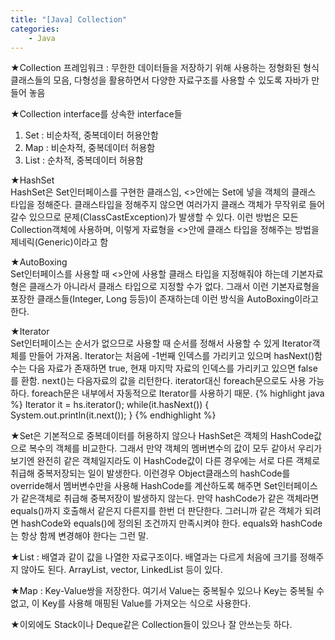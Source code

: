 ```yaml
---
title: "[Java] Collection"
categories:
    - Java
---
```

★Collection 프레임워크 : 무한한 데이터들을 저장하기 위해 사용하는 정형화된 형식 클래스들의 모음, 다형성을 활용하면서 다양한 자료구조를 사용할 수 있도록 자바가 만들어 놓음

★Collection interface를 상속한 interface들
1. Set : 비순차적, 중복데이터 허용안함
2. Map : 비순차적, 중복데이터 허용함
3. List : 순차적, 중복데이터 허용함

★HashSet<br>
HashSet은 Set인터페이스를 구현한 클래스임, <>안에는 Set에 넣을 객체의 클래스 타입을 정해준다.
클래스타입을 정해주지 않으면 여러가지 클래스 객체가 무작위로 들어갈수 있으므로 문제(ClassCastException)가 발생할 수 있다.
이런 방법은 모든 Collection객체에 사용하며, 이렇게 자료형을 <>안에 클래스 타입을 정해주는 방법을 제네릭(Generic)이라고 함

★AutoBoxing<br>
Set인터페이스를 사용할 때 <>안에 사용할 클래스 타입을 지정해줘야 하는데 기본자료형은 클래스가 아니라서 클래스 타입으로 지정할 수가 없다. 그래서 이런 기본자료형을 포장한 클래스들(Integer, Long 등등)이 존재하는데 이런 방식을 AutoBoxing이라고 한다.

★Iterator<br>
Set인터페이스는 순서가 없으므로 사용할 때 순서를 정해서 사용할 수 있게 Iterator객체를 만들어 가져옴. Iterator는 처음에 -1번째 인덱스를 가리키고 있으며 hasNext()함수는 다음 자료가 존재하면 true, 현재 마지막 자료의 인덱스를 가리키고 있으면 false를 환함. next()는 다음자료의 값을 리턴한다. iterator대신 foreach문으로도 사용 가능하다. foreach문은 내부에서 자동적으로 Iterator를 사용하기 때문.
{% highlight java %}
Iterator<Object> it = hs.iterator();
while(it.hasNext()) {
	System.out.println(it.next());
}
{% endhighlight %}

★Set은 기본적으로 중복데이터를 허용하지 않으나 HashSet은 객체의 HashCode값으로 복수의 객체를 비교한다. 그래서 만약 객체의 멤버변수의 값이 모두 같아서 우리가 보기엔 완전히 같은 객체일지라도 이 HashCode값이 다른 경우에는 서로 다른 객체로 취급해 중복저장되는 일이 발생한다. 이런경우 Object클래스의 hashCode를 override해서 멤버변수만을 사용해 HashCode를 계산하도록 해주면 Set인터페이스가 같은객체로 취급해 중복저장이 발생하지 않는다. 만약 hashCode가 같은 객체라면 equals()까지 호출해서 같은지 다른지를 한번 더 판단한다. 그러니까 같은 객체가 되려면 hashCode와 equals()에 정의된 조건까지 만족시켜야 한다. equals와 hashCode는 항상 함께 변경해야 한다는 그런 말.

★List : 배열과 같이 값을 나열한 자료구조이다. 배열과는 다르게 처음에 크기를 정해주지 않아도 된다. ArrayList, vector, LinkedList 등이 있다.

★Map : Key-Value쌍을 저장한다. 여기서 Value는 중복될수 있으나 Key는 중복될 수 없고, 이 Key를 사용해 매핑된 Value를 가져오는 식으로 사용한다.

★이외에도 Stack이나 Deque같은 Collection들이 있으나 잘 안쓰는듯 하다.